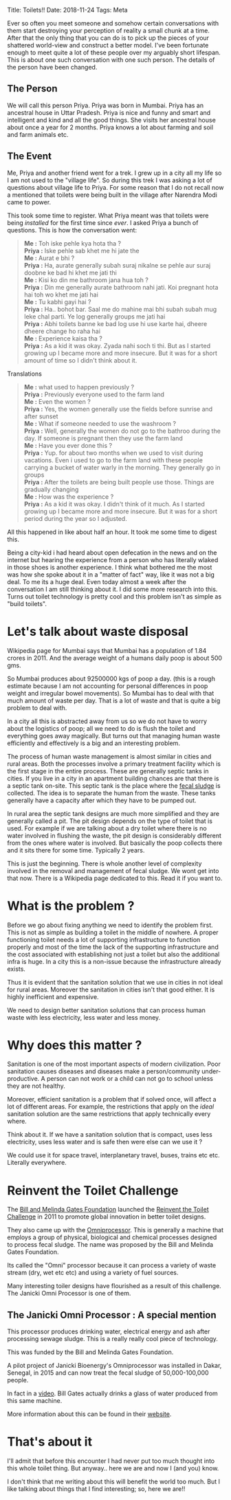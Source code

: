 Title: Toilets!!
Date: 2018-11-24
Tags: Meta

Ever so often you meet someone and somehow certain conversations with them
start destroying your perception of reality a small chunk at a time.
After that the only thing that you can do is to pick up the pieces of
your shattered world-view and construct a better model. I've been
fortunate enough to meet quite a lot of these people over my arguably
short lifespan. This is about one such conversation with one such
person. The details of the person have been changed.

## The Person
We will call this person Priya. Priya was born in Mumbai. Priya has an
ancestral house in Uttar Pradesh. Priya is nice and funny and smart
and intelligent and kind and all the good things. She visits her
ancestral house about once a year for 2 months. Priya knows a lot
about farming and soil and farm animals etc.

## The Event
Me, Priya and another friend went for a trek. I grew up in a city all
my life so I am not used to the "village life". So during this trek I
was asking a lot of questions about village life to Priya. For some
reason that I do not recall now a mentioned that toilets were being
built in the village after Narendra Modi came to power.

This took some time to register. What Priya meant was that toilets
were being *installed* for the first time since *ever*. I asked Priya
a bunch of questions. This is how the conversation went:

> **Me :** Toh iske pehle kya hota tha ? <br>
> **Priya :** Iske pehle sab khet me hi jate the <br>
> **Me :** Aurat e bhi ? <br>
> **Priya :** Ha, aurate generally subah suraj nikalne se pehle aur suraj doobne ke bad hi khet me jati thi <br>
> **Me :** Kisi ko din me bathroom jana hua toh ? <br>
> **Priya :** Din me generally aurate bathroom nahi jati. Koi pregnant hota hai toh wo khet me jati hai <br>
> **Me :** Tu kabhi gayi hai ? <br>
> **Priya :** Ha.. bohot bar. Saal me do mahine mai bhi subah subah mug leke chal parti. Ye log generally groups me jati hai <br>
> **Priya :** Abhi toilets banne ke bad log use hi use karte hai, dheere dheere change ho raha hai <br>
> **Me :** Experience kaisa tha ? <br>
> **Priya :** As a kid it was okay. Zyada nahi soch ti thi. But as I started growing up I became more and more insecure. But it was for a short amount of time so I didn't think about it. <br>

Translations

> **Me :** what used to happen previously ? <br>
> **Priya :** Previously everyone used to the farm land <br>
> **Me :** Even the women ? <br>
> **Priya :** Yes, the women generally use the fields before sunrise and after sunset <br>
> **Me :** What if someone needed to use the washroom ? <br>
> **Priya :** Well, generally the women do not go to the bathroo during the day. If someone is pregnant then they use the farm land <br>
> **Me :** Have you ever done this ? <br>
> **Priya :** Yup. for about two months when we used to visit during vacations. Even i used to go to the farm land with these people carrying a bucket of water warly in the morning. They generally go in groups <br>
> **Priya :** After the toilets are being built people use those. Things are gradually changing<br>
> **Me :** How was the experience ? <br>
> **Priya :** As a kid it was okay. I didn't think of it much. As I started growing up I became more and more insecure. But it was for a short period during the year so I adjusted. <br>


All this happened in like about half an hour. It took me some time to digest this.

Being a city-kid i had heard about open defecation in the news and on
the internet but hearing the experience from a person who has
literally wlaked in those shoes is another experience. I think what
bothered me the most was how she spoke about it in a "matter of fact"
way, like it was not a big deal. To me its a huge deal. Even today
almost a week after the conversation I am still thinking about it. I
did some more research into this. Turns out toilet technology is
pretty cool and this problem isn't as simple as "build toilets".

# Let's talk about waste disposal
Wikipedia page for Mumbai says that Mumbai has a population of 1.84 crores in 2011. 
And the average weight of a humans daily poop is about 500 gms. 

So Mumbai produces about 92500000 kgs of poop a
day. (this is a rough estimate because I am not accounting for personal
differences in poop weight and irregular bowel movements). So Mumbai
has to deal with that much amount of waste per day. That is a lot of
waste and that is quite a big problem to deal with.

In a city all this is abstracted away from us so we do not have to
worry about the logistics of poop; all we need to do is flush the
toilet and everything goes away magically. But turns out that managing
human waste efficiently and effectively is a big and an interesting
problem.

The process of human waste management is almost similar in cities and
rural areas. Both the processes involve a primary treatment facility
which is the first stage in the entire process. These are generally
septic tanks in cities. If you live in a city in an apartment
building chances are that there is a septic tank on-site. This septic
tank is the place where the [fecal sludge](https://en.wikipedia.org/wiki/Fecal_sludge_management) is collected. The idea is to
separate the human from the waste. These tanks generally have a
capacity after which they have to be pumped out.

In rural area the septic tank designs are much more simplified and
they are generally called a pit. The pit design depends on the type of
toilet that is used. For example if we are talking about a dry toilet
where there is no water involved in flushing the waste, the pit design
is considerably different from the ones where water is involved. But
basically the poop collects there and it sits there for some
time. Typically 2 years.

This is just the beginning. There is whole another level of complexity
involved in the removal and management of fecal sludge. We wont get
into that now. There is a Wikipedia page dedicated to this. Read it if
you want to.


# What is the problem ?
Before we go about fixing anything we need to identify the problem
first. This is not as simple as building a toilet in the middle of
nowhere. A proper functioning toilet needs a lot of supporting
infrastructure to function properly and most of the time the lack of
the supporting infrastructure and the cost associated with
establishing not just a toilet but also the additional infra is
huge. In a city this is a non-issue because the infrastructure already
exists. 


Thus it is evident that the sanitation solution that we use in cities
in not ideal for rural areas. Moreover the sanitation in cities isn't
that good either. It is highly inefficient and expensive. 

We need to design better sanitation solutions that can process human
waste with less electricity, less water and less money.

# Why does this matter ?

Sanitation is one of the most important aspects of modern
civilization. Poor sanitation causes diseases and diseases make a
person/community under-productive. A person can not work or a child can
not go to school unless they are not healthy. 
 
Moreover, efficient sanitation is a problem that if solved once, will
affect a lot of different areas. For example, the restrictions that
apply on the *ideal* sanitation solution are the same restrictions
that apply technically every where. 

Think about it. If we have a sanitation solution that is compact, uses
less electricity, uses less water and is safe then were else can we
use it ?

We could use it for space travel, interplanetary travel, buses, trains
etc etc. Literally everywhere. 

# Reinvent the Toilet Challenge

The [Bill and Melinda Gates
Foundation](https://www.gatesfoundation.org/) launched the [Reinvent
the Toilet Challenge](https://www.gatesfoundation.org/What-We-Do/Global-Growth-and-Opportunity/Water-Sanitation-and-Hygiene/Reinvent-the-Toilet-Challenge-and-Expo) in 2011 to promote global innovation in better
toilet designs. 

They also came up with the
[Omniprocessor](https://en.wikipedia.org/wiki/Omni_Processor). This is
generally a machine that employs a group of physical, biological and
chemical processes designed to process fecal sludge. The name was
proposed by the Bill and Melinda Gates Foundation.

Its called the "Omni" processor because it can process a variety of
waste stream (dry, wet etc etc) and using a variety of fuel sources.

Many interesting toiler designs have flourished as a result of this
challenge. The Janicki Omni Processor is one of them. 

## The Janicki Omni Processor : A special mention

This processor produces drinking water, electrical energy and ash after
processing sewage sludge. This is a really really cool piece of technology. 

This was funded by the Bill and Melinda Gates Foundation. 

A pilot project of Janicki Bioenergy's Omniprocessor was installed in
Dakar, Senegal, in 2015 and can now treat the fecal sludge of
50,000-100,000 people. 

In fact in a
[video](https://www.youtube.com/watch?time_continue=2&v=bVzppWSIFU0). Bill
Gates actually drinks a glass of water produced from this same
machine.

More information about this can be found in their
[website](https://www.sedron.com/janicki-omni-processor/how-it-works/).

# That's about it
I'll admit that before this encounter I had never put too much thought
into this whole toilet thing. But anyway.. here we are and now I (and
you) know. 

I don't think that me writing about this will benefit the world too much. But I
 like talking about things that I find interesting; so, here we are!!
 
